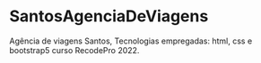 # SantosAgenciaDeViagens
Agência de viagens Santos, Tecnologias empregadas: html, css e bootstrap5 curso RecodePro 2022.
